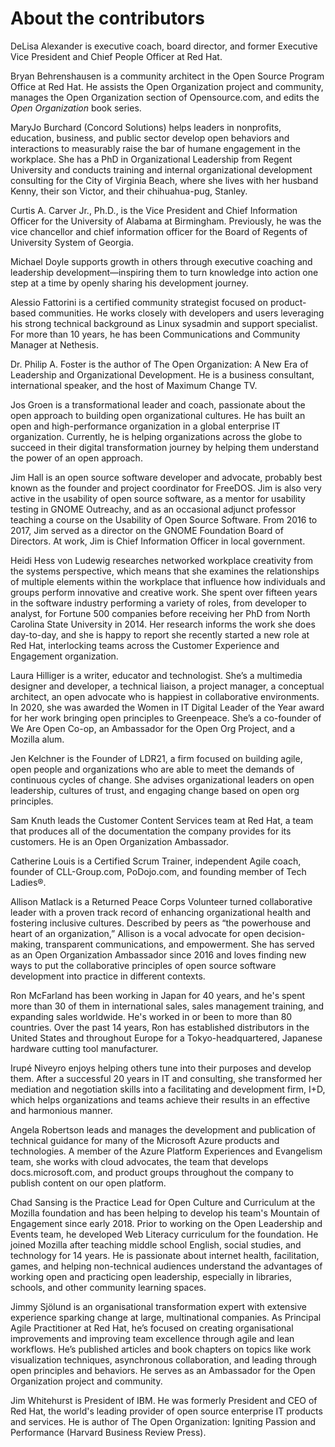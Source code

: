 # About the contributors
DeLisa Alexander is executive coach, board director, and former Executive Vice President and Chief People Officer at Red Hat.

Bryan Behrenshausen is a community architect in the Open Source Program Office at Red Hat. He assists the Open Organization project and community, manages the Open Organization section of Opensource.com, and edits the *Open Organization* book series.

MaryJo Burchard (Concord Solutions) helps leaders in nonprofits, education, business, and public sector develop open behaviors and interactions to measurably raise the bar of humane engagement in the workplace. She has a PhD in Organizational Leadership from Regent University and conducts training and internal organizational development consulting for the City of Virginia Beach, where she lives with her husband Kenny, their son Victor, and their chihuahua-pug, Stanley.

Curtis A. Carver Jr., Ph.D., is the Vice President and Chief Information Officer for the University of Alabama at Birmingham. Previously, he was the vice chancellor and chief information officer for the Board of Regents of University System of Georgia.

Michael Doyle supports growth in others through executive coaching and leadership development—inspiring them to turn knowledge into action one step at a time by openly sharing his development journey.

Alessio Fattorini is a certified community strategist focused on product-based communities. He works closely with developers and users leveraging his strong technical background as Linux sysadmin and support specialist. For more than 10 years, he has been Communications and Community Manager at Nethesis.

Dr. Philip A. Foster is the author of The Open Organization: A New Era of Leadership and Organizational Development. He is a business consultant, international speaker, and the host of Maximum Change TV.

Jos Groen is a transformational leader and coach, passionate about the open approach to building open organizational cultures. He has built an open and high-performance organization in a global enterprise IT organization. Currently, he is helping organizations across the globe to succeed in their digital transformation journey by helping them understand the power of an open approach.

Jim Hall is an open source software developer and advocate, probably best known as the founder and project coordinator for FreeDOS. Jim is also very active in the usability of open source software, as a mentor for usability testing in GNOME Outreachy, and as an occasional adjunct professor teaching a course on the Usability of Open Source Software. From 2016 to 2017, Jim served as a director on the GNOME Foundation Board of Directors. At work, Jim is Chief Information Officer in local government.

Heidi Hess von Ludewig researches networked workplace creativity from the systems perspective, which means that she examines the relationships of multiple elements within the workplace that influence how individuals and groups perform innovative and creative work. She spent over fifteen years in the software industry performing a variety of roles, from developer to analyst, for Fortune 500 companies before receiving her PhD from North Carolina State University in 2014. Her research informs the work she does day-to-day, and she is happy to report she recently started a new role at Red Hat, interlocking teams across the Customer Experience and Engagement organization.

Laura Hilliger is a writer, educator and technologist. She’s a multimedia designer and developer, a technical liaison, a project manager, a conceptual architect, an open advocate who is happiest in collaborative environments. In 2020, she was awarded the Women in IT Digital Leader of the Year award for her work bringing open principles to Greenpeace. She’s a co-founder of We Are Open Co-op, an Ambassador for the Open Org Project, and a Mozilla alum.

Jen Kelchner is the Founder of LDR21, a firm focused on building agile, open people and organizations who are able to meet the demands of continuous cycles of change. She advises organizational leaders on open leadership, cultures of trust, and engaging change based on open org principles.

Sam Knuth leads the Customer Content Services team at Red Hat, a team that produces all of the documentation the company provides for its customers. He is an Open Organization Ambassador.

Catherine Louis is a Certified Scrum Trainer, independent Agile coach, founder of CLL-Group.com, PoDojo.com, and founding member of Tech Ladies®.

Allison Matlack is a Returned Peace Corps Volunteer turned collaborative leader with a proven track record of enhancing organizational health and fostering inclusive cultures. Described by peers as “the powerhouse and heart of an organization,” Allison is a vocal advocate for open decision-making, transparent communications, and empowerment. She has served as an Open Organization Ambassador since 2016 and loves finding new ways to put the collaborative principles of open source software development into practice in different contexts.

Ron McFarland has been working in Japan for 40 years, and he's spent more than 30 of them in international sales, sales management training, and expanding sales worldwide. He's worked in or been to more than 80 countries. Over the past 14 years, Ron has established distributors in the United States and throughout Europe for a Tokyo-headquartered, Japanese hardware cutting tool manufacturer.

Irupé Niveyro enjoys helping others tune into their purposes and develop them. After a successful 20 years in IT and consulting, she transformed her mediation and negotiation skills into a facilitating and development firm, I+D, which helps organizations and teams achieve their results in an effective and harmonious manner.

Angela Robertson leads and manages the development and publication of technical guidance for many of the Microsoft Azure products and technologies. A member of the Azure Platform Experiences and Evangelism team, she works with cloud advocates, the team that develops docs.microsoft.com, and product groups throughout the company to publish content on our open platform.

Chad Sansing is the Practice Lead for Open Culture and Curriculum at the Mozilla foundation and has been helping to develop his team's Mountain of Engagement since early 2018. Prior to working on the Open Leadership and Events team, he developed Web Literacy curriculum for the foundation. He joined Mozilla after teaching middle school English, social studies, and technology for 14 years. He is passionate about internet health, facilitation, games, and helping non-technical audiences understand the advantages of working open and practicing open leadership, especially in libraries, schools, and other community learning spaces.

Jimmy Sjölund is an organisational transformation expert with extensive experience sparking change at large, multinational companies. As Principal Agile Practitioner at Red Hat, he’s focused on creating organisational improvements and improving team excellence through agile and lean workflows. He’s published articles and book chapters on topics like work visualization techniques, asynchronous collaboration, and leading through open principles and behaviors. He serves as an Ambassador for the Open Organization project and community.

Jim Whitehurst is President of IBM. He was formerly President and CEO of Red Hat, the world's leading provider of open source enterprise IT products and services. He is author of The Open Organization: Igniting Passion and Performance (Harvard Business Review Press).
